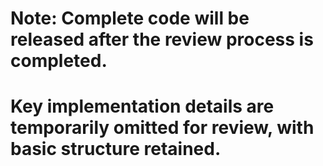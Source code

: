 # Note: Complete code will be released after the review process is completed.
# Key implementation details are temporarily omitted for review, with basic structure retained.